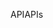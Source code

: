 <span data-ttu-id="5446e-101">API</span><span class="sxs-lookup"><span data-stu-id="5446e-101">APIs</span></span>
